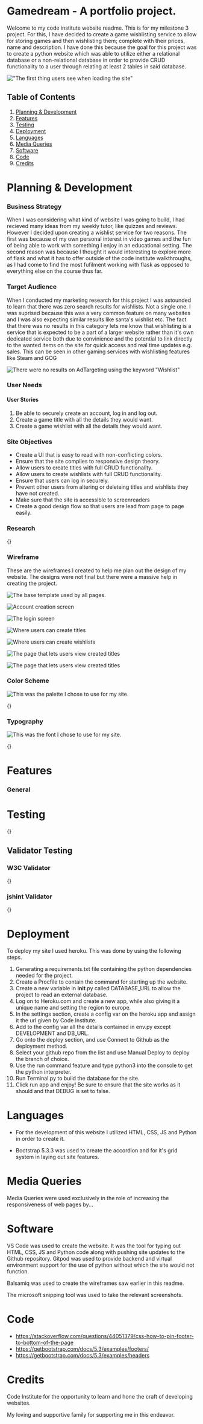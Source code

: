 # Gamedream - A portfolio project.

Welcome to my code institute website readme. This is for my milestone 3 project. For this, I have decided to create a game wishlisting service to allow for storing games and then wishlisting them; complete with their prices, name and description. I have done this because the goal for this project was to create a python website which was able to utilize either a relational database or a non-relational database in order to provide CRUD functionality to a user through relating at least 2 tables in said database.

!["The first thing users see when loading the site"](read_me/placeholder_screen.png)

## Table of Contents

1. [Planning & Development](#planning--development)
2. [Features](#features)
3. [Testing](#testing)
4. [Deployment](#deployment)
5. [Languages](#languages)
6. [Media Queries](#media-queries)
7. [Software](#software)
8. [Code](#code)
9. [Credits](#credits)

# Planning & Development #

### Business Strategy

When I was considering what kind of website I was going to build, I had recieved many ideas from my weekly tutor, like quizzes and reviews. However I decided upon creating a wishlist service for two reasons. The first was because of my own personal interest in video games and the fun of being able to work with something I enjoy in an educational setting. The second reason was because I thought it would interesting to explore more of flask and what it has to offer outside of the code institute walkthroughs, as I had come to find the most fufilment working with flask as opposed to everything else on the course thus far.

### Target Audience

When I conducted my marketing research for this project I was astounded to learn that there was zero search results for wishlists. Not a single one. I was suprised because this was a very common feature on many websites and I was also expecting similar results like santa's wishlist etc. The fact that there was no results in this category lets me know that wishlisting is a service that is expected to be a part of a larger website rather than it's own dedicated service both due to convinience and the potential to link directly to the wanted items on the site for quick access and real time updates e.g. sales. This can be seen in other gaming services with wishlisting features like Steam and GOG

![There were no results on AdTargeting using the keyword "Wishlist"](read_me/target_audience.png)

### User Needs

#### User Stories

1. Be able to securely create an account, log in and log out.
2. Create a game title with all the details they would want.
2. Create a game wishlist with all the details they would want.

### Site Objectives

* Create a UI that is easy to read with non-conflicting colors.
* Ensure that the site complies to responsive design theory.
* Allow users to create titles with full CRUD functionality.
* Allow users to create wishlists with full CRUD functionality.
* Ensure that users can log in securely.
* Prevent other users from altering or deleteing titles and wishlists they have not created.
* Make sure that the site is accessible to screenreaders
* Create a good design flow so that users are lead from page to page easily.

### Research

{}

### Wireframe

These are the wireframes I created to help me plan out the design of my website. The designs were not final but there were a massive help in creating the project.

![The base template used by all pages.](read_me/base_template.png)

![Account creation screen](read_me/account_creation.png)

![The login screen](read_me/login_screen.png)

![Where users can create titles](read_me/title_creation.png)

![Where users can create wishlists](read_me/wishlist_audience.png)

![The page that lets users view created titles](read_me/titles.png)

![The page that lets users view created titles](read_me/wishlist.png)

### Color Scheme

![This was the palette I chose to use for my site.](read_me/gamedream_palette.png)

{}

### Typography

![This was the font I chose to use for my site.](read_me/my_font.png)

{}

# Features #

### General

# Testing #

{}

## Validator Testing

### W3C Validator

{}

### jshint Validator

{}

# Deployment #

To deploy my site I used heroku. This was done by using the following steps.

1. Generating a requirements.txt file containing the python dependencies needed for the project.
2. Create a Procfile to contain the command for starting up the website.
3. Create a new variable in __init__.py called DATABASE_URL to allow the project to read an external database.
4. Log on to Heroku.com and create a new app, while also giving it a unique name and setting the region to europe.
5. In the settings section, create a config var on the heroku app and assign it the url given by Code Institute.
6. Add to the config var all the details contained in env.py except DEVELOPMENT and DB_URL.
7. Go onto the deploy section, and use Connect to Github as the deployment method.
8. Select your github repo from the list and use Manual Deploy to deploy the branch of choice.
9. Use the run command feature and type python3 into the console to get the python interpreter.
10. Run Terminal.py to build the database for the site.
11. Click run app and enjoy! Be sure to ensure that the site works as it should and that DEBUG is set to false.

# Languages #

* For the development of this website I utilized HTML, CSS, JS and Python in order to create it. 

* Bootstrap 5.3.3 was used to create the accordion and for it's grid system in laying out site features.

# Media Queries #

Media Queries were used exclusively in the role of increasing the responsiveness of web pages by...

# Software #

VS Code was used to create the website. It was the tool for typing out HTML, CSS, JS and Python code along with pushing site updates to the Github repository. Gitpod was used to provide backend and virtual environment support for the use of python without which the site would not function.

Balsamiq was used to create the wireframes saw earlier in this readme.

The microsoft snipping tool was used to take the relevant screenshots.

# Code #

* https://stackoverflow.com/questions/44051379/css-how-to-pin-footer-to-bottom-of-the-page
* https://getbootstrap.com/docs/5.3/examples/footers/
* https://getbootstrap.com/docs/5.3/examples/headers

# Credits #

Code Institute for the opportunity to learn and hone the craft of developing websites.

My loving and supportive family for supporting me in this endeavor.